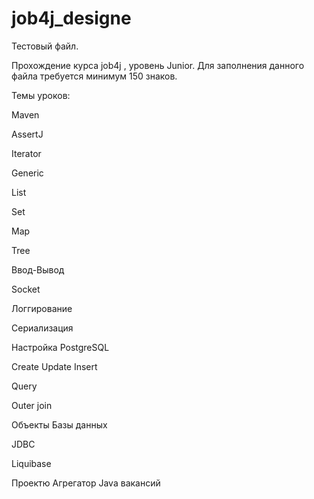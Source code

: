 ﻿# job4j_designe

Тестовый файл. 

Прохождение курса job4j , уровень Junior. Для заполнения данного файла требуется минимум 150 знаков. 

Темы уроков:

Maven

AssertJ

Iterator

Generic

List

Set

Map

Tree

Ввод-Вывод

Socket

Логгирование

Сериализация

Настройка PostgreSQL

Create Update Insert

Query

Outer join

Объекты Базы данных

JDBC

Liquibase

Проектю Агрегатор Java вакансий